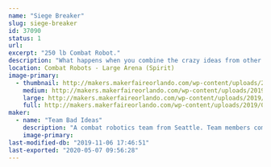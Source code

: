 ```yaml
---
name: "Siege Breaker"
slug: siege-breaker
id: 37090
status: 1
url: 
excerpt: "250 lb Combat Robot."
description: "What happens when you combine the crazy ideas from other builders all into one robot? This robot uses designs inspired by Charles Guan with Overhaul, Will Bales with Hypershock, Greedy snake from King of Bots, and my own take on magnetic traction drive."
location: Combat Robots - Large Arena (Spirit)
image-primary:
  - thumbnail: http://makers.makerfaireorlando.com/wp-content/uploads/2019/08/viper_spikes-150x150.jpg
    medium: http://makers.makerfaireorlando.com/wp-content/uploads/2019/08/viper_spikes-300x272.jpg
    large: http://makers.makerfaireorlando.com/wp-content/uploads/2019/08/viper_spikes-1024x929.jpg
    full: http://makers.makerfaireorlando.com/wp-content/uploads/2019/08/viper_spikes.jpg
maker:
  - name: "Team Bad Ideas"
    description: "A combat robotics team from Seattle. Team members compete with the robot 'WAR Hawk' on the TV show BattleBots. We strive to meld art and engineering in fighting robots both look good and pack a punch."
    image-primary: 
last-modified-db: "2019-11-06 17:46:51"
last-exported: "2020-05-07 09:56:28"
---
```

